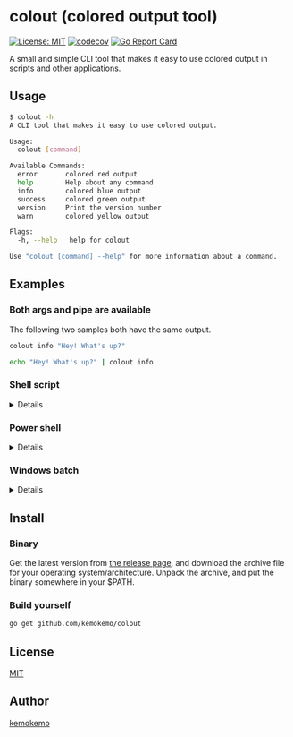 # colout (colored output tool)

[![License: MIT](https://img.shields.io/badge/License-MIT-blue.svg)](https://opensource.org/licenses/MIT) [![codecov](https://codecov.io/gh/kemokemo/colout/branch/master/graph/badge.svg)](https://codecov.io/gh/kemokemo/colout) [![Go Report Card](https://goreportcard.com/badge/github.com/kemokemo/colout)](https://goreportcard.com/report/github.com/kemokemo/colout)

A small and simple CLI tool that makes it easy to use colored output in scripts and other applications.

## Usage

```sh
$ colout -h
A CLI tool that makes it easy to use colored output.

Usage:
  colout [command]

Available Commands:
  error       colored red output
  help        Help about any command
  info        colored blue output
  success     colored green output
  version     Print the version number
  warn        colored yellow output

Flags:
  -h, --help   help for colout

Use "colout [command] --help" for more information about a command.
```

## Examples

### Both args and pipe are available

The following two samples both have the same output.

```sh
colout info "Hey! What's up?"
```

```sh
echo "Hey! What's up?" | colout info
```

### Shell script

<details>

```sh
#!/bin/bash

dosomething

if [ $? = 0 ]; then
  colout success "successfully done!"
else
  colout error "failed to run 'dosomething'."
fi
```
</details>

### Power shell

<details>

```sh
dosomething

if ( $? ){
  colout success "successfully done!"
}
else {
  colout error "failed to run 'dosomething'."
}
```
</details>

### Windows batch

<details>

```sh
@echo off

dosomething

if %errorlevel% == 0 (
  colout success "successfully done!"
) else (
  colout error "failed to run 'dosomething'."
) 
```
</details>

## Install

### Binary

Get the latest version from [the release page](https://github.com/kemokemo/colout/releases/latest), and download the archive file for your operating system/architecture. Unpack the archive, and put the binary somewhere in your $PATH.

### Build yourself

```sh
go get github.com/kemokemo/colout
```

## License

[MIT](https://github.com/kemokemo/colout/blob/master/LICENSE)

## Author

[kemokemo](https://github.com/kemokemo)

